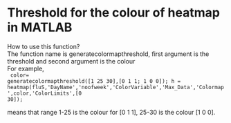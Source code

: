 <h1>Threshold for the colour of heatmap in MATLAB</h1>

How to use this function? <br>
The function name is generatecolormapthreshold, first argument is the threshold and second argument is the colour<br>
For example,<br>
<code>
color= generatecolormapthreshold([1 25 30],[0 1 1; 1 0 0]);
h = heatmap(fluS,'DayName','noofweek','ColorVariable','Max_Data','Colormap',color,'ColorLimits',[0 30]);
</code>
 
means that range 1-25 is the colour for [0 1 1], 25-30 is the colour [1 0 0].<br>
